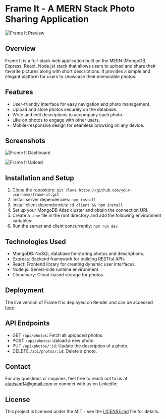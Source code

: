 # Frame It - A MERN Stack Photo Sharing Application

![Frame It Preview](./screenshots/frame-it-preview.png)

## Overview

Frame It is a full-stack web application built on the MERN (MongoDB, Express, React, Node.js) stack that allows users to upload and share their favorite pictures along with short descriptions. It provides a simple and elegant platform for users to showcase their memorable photos.

## Features

- User-friendly interface for easy navigation and photo management.
- Upload and store photos securely on the database.
- Write and edit descriptions to accompany each photo.
- Like on photos to engage with other users.
- Mobile-responsive design for seamless browsing on any device.

## Screenshots

![Frame It Dashboard](./screenshots/frame-it-dashboard.png)

![Frame It Upload](./screenshots/frame-it-upload.png)

## Installation and Setup

1. Clone the repository: `git clone https://github.com/your-username/frame-it.git`
2. Install server dependencies: `npm install`
3. Install client dependencies: `cd client && npm install`
4. Set up your MongoDB Atlas cluster and obtain the connection URI.
5. Create a `.env` file in the root directory and add the following environment variables:
6. Run the server and client concurrently: `npm run dev`

## Technologies Used

- MongoDB: NoSQL database for storing photos and descriptions.
- Express: Backend framework for building RESTful APIs.
- React: Frontend library for creating dynamic user interfaces.
- Node.js: Server-side runtime environment.
- Cloudinary: Cloud-based storage for photos.

## Deployment

The live version of Frame It is deployed on Render and can be accessed [here](https://frame-it-djm7.onrender.com/).

## API Endpoints

- GET `/api/photos`: Fetch all uploaded photos.
- POST `/api/photos`: Upload a new photo.
- PUT `/api/photos/:id`: Update the description of a photo.
- DELETE `/api/photos/:id`: Delete a photo.


## Contact

For any questions or inquiries, feel free to reach out to us at atatisam14@gmail.com or connect with us on LinkedIn:
## License

This project is licensed under the MIT  - see the [LICENSE.md](./LICENSE.md) file for details.
